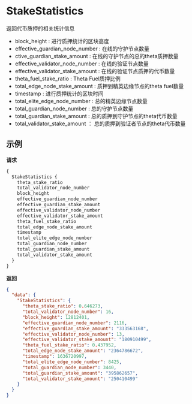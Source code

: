 # StakeStatistics
返回代币质押的相关统计信息
* block_height : 进行质押统计的区块高度 
* effective_guardian_node_number : 在线的守护节点数量 
* ctive_guardian_stake_amount : 在线的守护节点的总的theta质押数量
* effective_validator_node_number : 在线的验证节点数量 
* effective_validator_stake_amount : 在线的验证节点质押的代币数量
* theta_fuel_stake_ratio : Theta Fuel质押比例
* total_edge_node_stake_amount : 质押到精英边缘节点的theta fuel数量
* timestamp : 进行质押统计的区块时间
* total_elite_edge_node_number : 总的精英边缘节点数量
* total_guardian_node_number : 总的守护节点数量
* total_guardian_stake_amount : 总的质押到守护节点的theta代币数量
* total_validator_stake_amount ： 总的质押到验证者节点的theta代币数量
## 示例
**请求**
```graphql
{
  StakeStatistics {
    theta_stake_ratio
    total_validator_node_number
    block_height
    effective_guardian_node_number
    effective_guardian_stake_amount
    effective_validator_node_number
    effective_validator_stake_amount
    theta_fuel_stake_ratio
    total_edge_node_stake_amount
    timestamp
    total_elite_edge_node_number
    total_guardian_node_number
    total_guardian_stake_amount
    total_validator_stake_amount
  }
}
```
**返回**
```json
{
  "data": {
    "StakeStatistics": {
      "theta_stake_ratio": 0.646273,
      "total_validator_node_number": 16,
      "block_height": 12812401,
      "effective_guardian_node_number": 2116,
      "effective_guardian_stake_amount": "333563168",
      "effective_validator_node_number": 13,
      "effective_validator_stake_amount": "180910499",
      "theta_fuel_stake_ratio": 0.437952,
      "total_edge_node_stake_amount": "2364786672",
      "timestamp": 1636720997,
      "total_elite_edge_node_number": 8425,
      "total_guardian_node_number": 3440,
      "total_guardian_stake_amount": "395862657",
      "total_validator_stake_amount": "250410499"
    }
  }
}

```

  
  
  